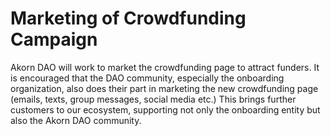 # Marketing of Crowdfunding Campaign

Akorn DAO will work to market the crowdfunding page to attract funders. It is encouraged that the DAO community, especially the onboarding organization, also does their part in marketing the new crowdfunding page (emails, texts, group messages, social media etc.) This brings further customers to our ecosystem, supporting not only the onboarding entity but also the Akorn DAO community.
